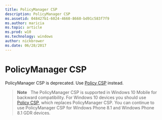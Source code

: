 ```yaml
---
title: PolicyManager CSP
description: PolicyManager CSP
ms.assetid: 048427b1-6024-4660-8660-bd91c583f7f9
ms.author: maricia
ms.topic: article
ms.prod: w10
ms.technology: windows
author: nickbrower
ms.date: 06/28/2017
---
```


# PolicyManager CSP


PolicyManager CSP is deprecated. Use [Policy CSP](policy-configuration-service-provider.md) instead.

> **Note**   The PolicyManager CSP is supported in Windows 10 Mobile for backward compatibility. For Windows 10 devices you should use [Policy CSP](policy-configuration-service-provider.md), which replaces PolicyManager CSP. You can continue to use PolicyManager CSP for Windows Phone 8.1 and Windows Phone 8.1 GDR devices.







